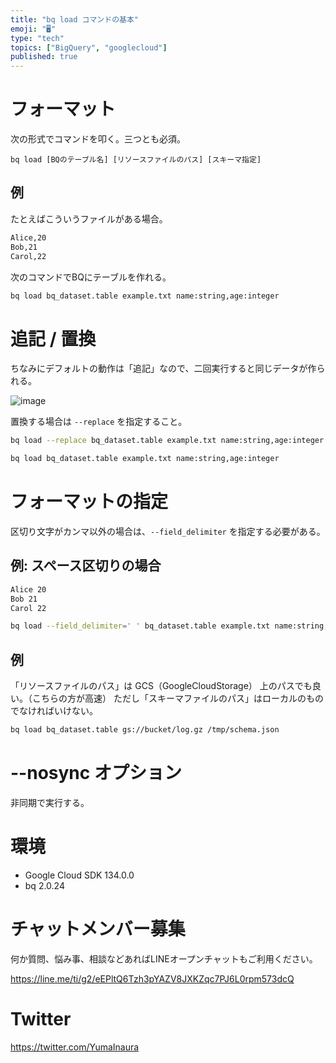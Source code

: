 ```yaml
---
title: "bq load コマンドの基本"
emoji: "🖥"
type: "tech"
topics: ["BigQuery", "googlecloud"]
published: true
---
```


# フォーマット

次の形式でコマンドを叩く。三つとも必須。

```
bq load [BQのテーブル名] [リソースファイルのパス] [スキーマ指定]
```

## 例

たとえばこういうファイルがある場合。

```example.txt
Alice,20
Bob,21
Carol,22
```

次のコマンドでBQにテーブルを作れる。

```bash
bq load bq_dataset.table example.txt name:string,age:integer
```

# 追記 / 置換

ちなみにデフォルトの動作は「追記」なので、二回実行すると同じデータが作られる。

![image](https://qiita-image-store.s3.amazonaws.com/0/89618/f29d0b8d-23dd-f061-f0c6-d8ae3a7f02e9.png)

置換する場合は `--replace` を指定すること。

```bash
bq load --replace bq_dataset.table example.txt name:string,age:integer
```

```bash
bq load bq_dataset.table example.txt name:string,age:integer
```

# フォーマットの指定

区切り文字がカンマ以外の場合は、`--field_delimiter` を指定する必要がある。

## 例: スペース区切りの場合

```example.txt
Alice 20
Bob 21
Carol 22
```

```bash
bq load --field_delimiter=' ' bq_dataset.table example.txt name:string,age:integer
```

## 例

「リソースファイルのパス」は GCS（GoogleCloudStorage） 上のパスでも良い。（こちらの方が高速）
ただし「スキーマファイルのパス」はローカルのものでなければいけない。

```bash
bq load bq_dataset.table gs://bucket/log.gz /tmp/schema.json
```

# --nosync オプション

非同期で実行する。

# 環境

- Google Cloud SDK 134.0.0
- bq 2.0.24








<!-- Update From Qiita API -->

# チャットメンバー募集


何か質問、悩み事、相談などあればLINEオープンチャットもご利用ください。

https://line.me/ti/g2/eEPltQ6Tzh3pYAZV8JXKZqc7PJ6L0rpm573dcQ





# Twitter


https://twitter.com/YumaInaura


<!-- Update From Qiita API -->


